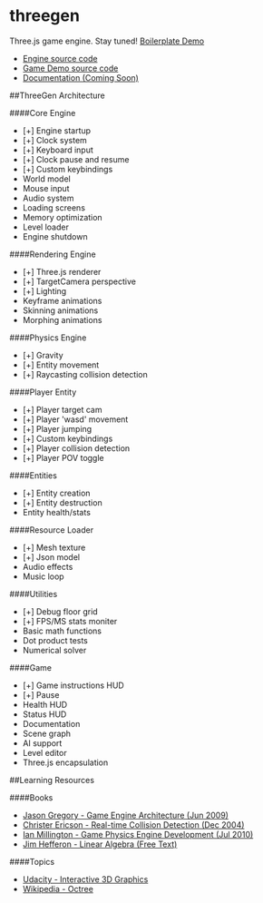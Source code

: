 threegen
========

Three.js game engine. Stay tuned! [Boilerplate Demo](https://codenameyau.github.io/threegen)

* [Engine source code](https://github.com/codenameyau/threegen/tree/master/app/assets/js/lib/engine)
* [Game Demo source code](https://github.com/codenameyau/threegen/tree/master/app/assets/js/game)
* [Documentation (Coming Soon)](https://github.com/codenameyau/threegen/wiki)


##ThreeGen Architecture

####Core Engine
* [+] Engine startup
* [+] Clock system
* [+] Keyboard input
* [+] Clock pause and resume
* [+] Custom keybindings
* World model
* Mouse input
* Audio system
* Loading screens
* Memory optimization
* Level loader
* Engine shutdown

####Rendering Engine
* [+] Three.js renderer
* [+] TargetCamera perspective
* [+] Lighting
* Keyframe animations
* Skinning animations
* Morphing animations

####Physics Engine
* [+] Gravity
* [+] Entity movement
* [+] Raycasting collision detection

####Player Entity
* [+] Player target cam
* [+] Player 'wasd' movement
* [+] Player jumping
* [+] Custom keybindings
* [+] Player collision detection
* [+] Player POV toggle

####Entities
* [+] Entity creation
* [+] Entity destruction
* Entity health/stats

####Resource Loader
* [+] Mesh texture
* [+] Json model
* Audio effects
* Music loop

####Utilities
* [+] Debug floor grid
* [+] FPS/MS stats moniter
* Basic math functions
* Dot product tests
* Numerical solver

####Game
* [+] Game instructions HUD
* [+] Pause
* Health HUD
* Status HUD
* Documentation
* Scene graph
* AI support
* Level editor
* Three.js encapsulation


##Learning Resources

####Books
* [Jason Gregory - Game Engine Architecture (Jun 2009)](http://www.gameenginebook.com/index.html)
* [Christer Ericson - Real-time Collision Detection (Dec 2004)](http://realtimecollisiondetection.net/)
* [Ian Millington - Game Physics Engine Development (Jul 2010)](http://procyclone.com/)
* [Jim Hefferon - Linear Algebra (Free Text)](http://joshua.smcvt.edu/linearalgebra/)

####Topics
* [Udacity - Interactive 3D Graphics](https://www.udacity.com/course/cs291)
* [Wikipedia - Octree](https://en.wikipedia.org/wiki/Octree)
